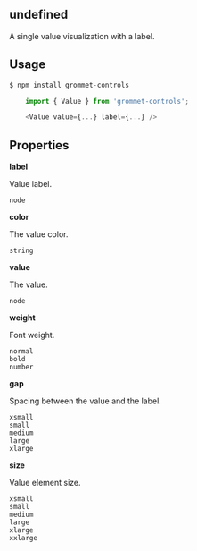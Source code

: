 ## undefined
A single value visualization with a label.

## Usage

```javascript
$ npm install grommet-controls

    import { Value } from 'grommet-controls';

    <Value value={...} label={...} />
```

## Properties

**label**

Value label.

```
node
```

**color**

The value color.

```
string
```

**value**

The value.

```
node
```

**weight**

Font weight.

```
normal
bold
number
```

**gap**

Spacing between the value and the label.

```
xsmall
small
medium
large
xlarge
```

**size**

Value element size.

```
xsmall
small
medium
large
xlarge
xxlarge
```
  